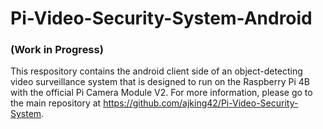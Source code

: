 # Pi-Video-Security-System-Android
### (Work in Progress)

This respository contains the android client side of an object-detecting video surveillance system that is designed to run on the Raspberry Pi 4B with
the official Pi Camera Module V2. For more information, 
please go to the main repository at https://github.com/ajking42/Pi-Video-Security-System.
